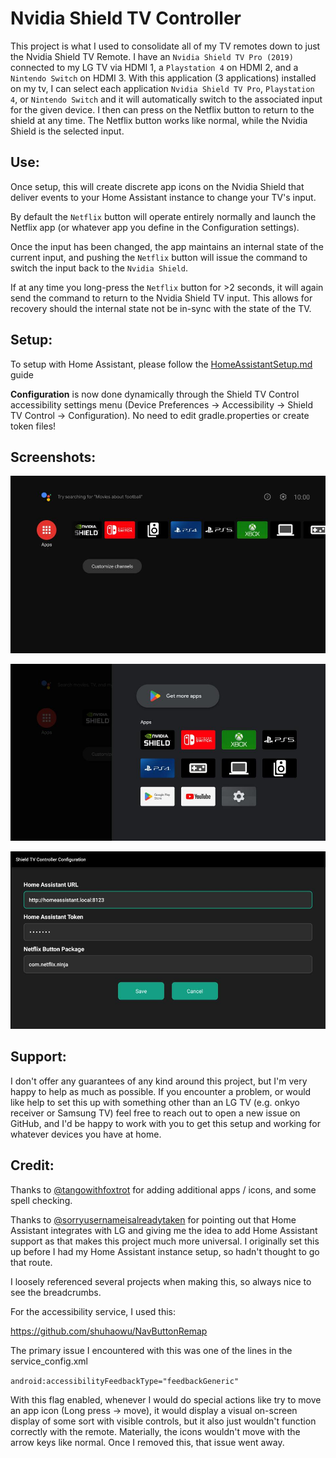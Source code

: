 # Nvidia Shield TV Controller
This project is what I used to consolidate all of my TV remotes down to just the Nvidia Shield TV Remote. I have an `Nvidia Shield TV Pro (2019)` connected to my LG TV via HDMI 1, a `Playstation 4` on HDMI 2, and a `Nintendo Switch` on HDMI 3. With this application (3 applications) installed on my tv, I can select each application `Nvidia Shield TV Pro`, `Playstation 4`, or `Nintendo Switch` and it will automatically switch to the associated input for the given device. I then can press on the Netflix button to return to the shield at any time. The Netflix button works like normal, while the Nvidia Shield is the selected input.

## Use:
Once setup, this will create discrete app icons on the Nvidia Shield that deliver events to your Home Assistant instance to change your TV's input.

By default the `Netflix` button will operate entirely normally and launch the Netflix app (or whatever app you define in the Configuration settings).

Once the input has been changed, the app maintains an internal state of the current input, and pushing the `Netflix` button will issue the command to switch the input back to the `Nvidia Shield`.

If at any time you long-press the `Netflix` button for >2 seconds, it will again send the command to return to the Nvidia Shield TV input. This allows for recovery should the internal state not be in-sync with the state of the TV.

## Setup:

To setup with Home Assistant, please follow the [HomeAssistantSetup.md](./HomeAssistantSetup.md) guide

**Configuration** is now done dynamically through the Shield TV Control accessibility settings menu (Device Preferences → Accessibility → Shield TV Control → Configuration). No need to edit gradle.properties or create token files!

## Screenshots:

![Home Screen Shortcuts](./screenshots/home-screen-shortcuts.jpg?raw=true "Home Screen Shortcuts")

![All Apps](./screenshots/all-apps.jpg?raw=true "All Apps")

![Configuration Screen](./screenshots/configuration-4-configuration-screen.jpg?raw=true "Configuration Screen")


## Support:

I don't offer any guarantees of any kind around this project, but I'm very happy to help as much as possible. If you encounter a problem, or would like help to set this up with something other than an LG TV (e.g. onkyo receiver or Samsung TV) feel free to reach out to open a new issue on GitHub, and I'd be happy to work with you to get this setup and working for whatever devices you have at home.


## Credit:

Thanks to [@tangowithfoxtrot](https://github.com/tangowithfoxtrot) for adding additional apps / icons, and some spell checking.

Thanks to [@sorryusernameisalreadytaken](https://github.com/sorryusernameisalreadytaken) for pointing out that Home Assistant integrates with LG and giving me the idea to add Home Assistant support as that makes this project much more universal. I originally set this up before I had my Home Assistant instance setup, so hadn't thought to go that route.

I loosely referenced several projects when making this, so always nice to see the breadcrumbs.

For the accessibility service, I used this:

https://github.com/shuhaowu/NavButtonRemap

The primary issue I encountered with this was one of the lines in the service_config.xml

`android:accessibilityFeedbackType="feedbackGeneric"`

With this flag enabled, whenever I would do special actions like try to move an app icon (Long press → move), it would display a visual on-screen display of some sort with visible controls, but it also just wouldn't function correctly with the remote. Materially, the icons wouldn't move with the arrow keys like normal. Once I removed this, that issue went away.
